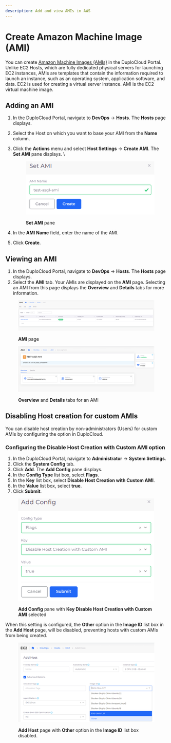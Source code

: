 ```yaml
---
description: Add and view AMIs in AWS
---
```


# Create Amazon Machine Image (AMI)

You can create [Amazon Machine Images (AMIs)](https://docs.aws.amazon.com/AWSEC2/latest/UserGuide/AMIs.html) in the DuploCloud Portal. Unlike EC2 Hosts, which are fully dedicated physical servers for launching EC2 instances, AMIs are templates that contain the information required to launch an instance, such as an operating system, application software, and data. EC2 is used for creating a virtual server instance. AMI is the EC2 virtual machine image.

## Adding an AMI

1. In the DuploCloud Portal, navigate to **DevOps** -> **Hosts**. The **Hosts** page displays.
2. Select the Host on which you want to base your AMI from the **Name** column.
3.  Click the **Actions** menu and select **Host Settings** -> **Create AMI**. The **Set AMI** pane displays. \


    <div align="left">

    <figure><img src="../../../.gitbook/assets/ami1.png" alt=""><figcaption><p><strong>Set AMI</strong> pane</p></figcaption></figure>

    </div>
4. In the **AMI Name** field, enter the name of the AMI.
5. Click **Create**.&#x20;

## Viewing an AMI

1. In the DuploCloud Portal, navigate to **DevOps** -> **Hosts**. The **Hosts** page displays.
2. Select the **AMI** tab. Your AMIs are displayed on the **AMI** page. Selecting an AMI from this page displays the **Overview** and **Details** tabs for more information.

<div align="left">

<figure><img src="../../../.gitbook/assets/ami2.png" alt=""><figcaption><p><strong>AMI</strong> page</p></figcaption></figure>

</div>



<div align="left">

<figure><img src="../../../.gitbook/assets/ami3.png" alt=""><figcaption><p><strong>Overview</strong> and <strong>Details</strong> tabs for an AMI</p></figcaption></figure>

</div>

## Disabling Host creation for custom AMIs

You can disable host creation by non-administrators (Users) for custom AMIs by configuring the option in DuploCloud. &#x20;

### Configuring the Disable Host Creation with Custom AMI option&#x20;

1. In the DuploCloud Portal, navigate to **Administrator** -> **System Settings**.
2. Click the **System Config** tab.
3. Click **Add**. The **Add Config** pane displays.
4. In the **Config Type** list box, select **Flags**.
5. In the **Key** list box, select **Disable Host Creation with Custom AMI**.
6. In the **Value** list box, select **true**.
7. Click **Submit**.

<figure><img src="../../../.gitbook/assets/amidis3.png" alt=""><figcaption><p><strong>Add Config</strong> pane with <strong>Key Disable Host Creation with Custom AMI</strong> selected</p></figcaption></figure>

When this setting is configured, the **Other** option in the **Image ID** list box in the **Add Host** page, will be disabled, preventing hosts with custom AMIs from being created.

<figure><img src="../../../.gitbook/assets/amidis2.png" alt=""><figcaption><p><strong>Add Host</strong> page with <strong>Other</strong> option in the <strong>Image ID</strong> list box disabled.</p></figcaption></figure>
